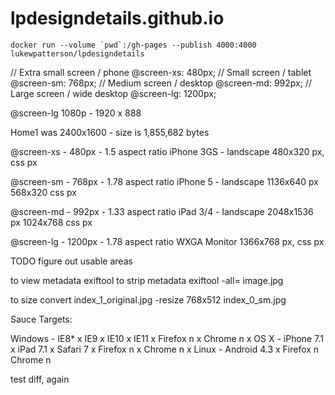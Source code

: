 lpdesigndetails.github.io
=========================

```
docker run --volume `pwd`:/gh-pages --publish 4000:4000 lukewpatterson/lpdesigndetails
```


// Extra small screen / phone
@screen-xs:                  480px;
// Small screen / tablet
@screen-sm:                  768px;
// Medium screen / desktop
@screen-md:                  992px;
// Large screen / wide desktop
@screen-lg:                  1200px;



@screen-lg
1080p - 1920 x 888


Home1 was 2400x1600 - size is 1,855,682 bytes


@screen-xs - 480px - 1.5 aspect ratio
iPhone 3GS - landscape
480x320 px, css px

@screen-sm - 768px - 1.78 aspect ratio
iPhone 5 - landscape
1136x640 px
568x320 css px

@screen-md - 992px - 1.33 aspect ratio
iPad 3/4 - landscape
2048x1536 px
1024x768 css px

@screen-lg - 1200px - 1.78 aspect ratio
WXGA Monitor
1366x768 px, css px



TODO figure out usable areas


to view metadata
exiftool
to strip metadata
exiftool -all= image.jpg

to size
convert index_1_original.jpg -resize 768x512 index_0_sm.jpg



Sauce Targets:

Windows -   IE8* x
            IE9 x
            IE10 x
            IE11 x
            Firefox n x
            Chrome n x
OS X -      iPhone 7.1 x
            iPad 7.1 x
            Safari 7 x
            Firefox n x
            Chrome n x
Linux -     Android 4.3 x
            Firefox n
            Chrome n

test diff, again
 
